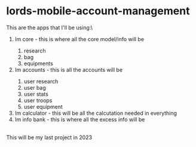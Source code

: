 # lords-mobile-account-management

This are the apps that I'll be using:\
<ol type="1">
<li>lm core - this is where all the core model/info will be</li>
  <ol type="1">
    <li>research</li>
    <li>bag</li>
    <li>equipments</li>
  </ol>
<li>lm accounts - this is all the accounts will be</li>
  <ol type="1">
    <li>user research</li>
    <li>user bag</li>
    <li>user stats</li>
    <li>user troops</li>
    <li>user equipment</li>
  </ol>
<li>lm calculator - this will be all the calcutation needed in everything</li>
<li>lm info bank - this is where all the excess info will be</li>
</ol>
<br>
This will be my last project in 2023
